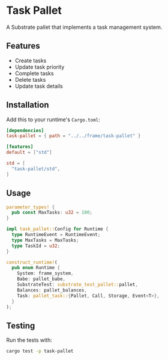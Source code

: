 # Task Pallet

A Substrate pallet that implements a task management system.

## Features
- Create tasks
- Update task priority
- Complete tasks
- Delete tasks
- Update task details

## Installation

Add this to your runtime's `Cargo.toml`:

```toml
[dependencies]
task-pallet = { path = "../../frame/task-pallet" }
```

```toml
[features]
default = ["std"]

std = [
  "task-pallet/std",
]
```
## Usage

```rust
parameter_types! {
  pub const MaxTasks: u32 = 100;
}

impl task_pallet::Config for Runtime {
  type RuntimeEvent = RuntimeEvent;
  type MaxTasks = MaxTasks;
  type TaskId = u32;
}

construct_runtime!(
  pub enum Runtime {
    System: frame_system,
    Babe: pallet_babe,
    SubstrateTest: substrate_test_pallet::pallet,
    Balances: pallet_balances,
    Task: pallet_task::{Pallet, Call, Storage, Event<T>},
  }
);
```

## Testing
Run the tests with:
```bash
cargo test -p task-pallet
```